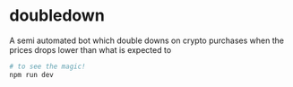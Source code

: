 # doubledown

A semi automated bot which double downs on crypto purchases when the prices drops lower than what is expected to

```sh
# to see the magic!
npm run dev
```
